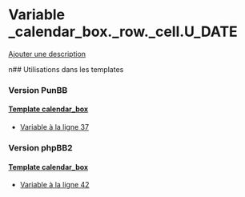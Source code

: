 # Variable _calendar_box._row._cell.U_DATE
[Ajouter une description](https://fa-tvars.appspot.com/_calendar_box._row._cell.U_DATE)

n## Utilisations dans les templates

### Version PunBB

#### [Template calendar_box](punbb/calendar_box.md)
* [Variable à la ligne 37](../punbb/calendar_box.tpl#L37)

### Version phpBB2

#### [Template calendar_box](subsilver/calendar_box.md)
* [Variable à la ligne 42](../subsilver/calendar_box.tpl#L42)